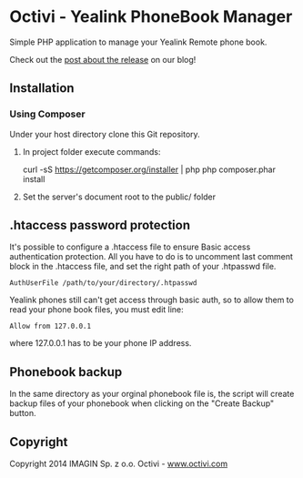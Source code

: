 Octivi - Yealink PhoneBook Manager
=============================================

Simple PHP application to manage your Yealink Remote phone book.

Check out the [post about the release](http://labs.octivi.com/yealink-phone-book-manager-released/) on our blog!

Installation
---------------------------------------------

### Using Composer

Under your host directory clone this Git repository.

1. In project folder execute commands:

    curl -sS https://getcomposer.org/installer | php
    php composer.phar install

2. Set the server's document root to the public/ folder


.htaccess password protection
---------------------------------------------

It's possible to configure a .htaccess file to ensure Basic access authentication protection. All you have to do is to uncomment
last comment block in the .htaccess file, and set the right path of your .htpasswd file.

    AuthUserFile /path/to/your/directory/.htpasswd

Yealink phones still can't get access through basic auth, so to allow them to read your phone book files, you must edit line:

    Allow from 127.0.0.1

where 127.0.0.1 has to be your phone IP address.


Phonebook backup
---------------------------------------------

In the same directory as your orginal phonebook file is, the script will create backup files of your phonebook when clicking on the "Create Backup" button.


Copyright
---------------------------------------------

Copyright 2014 IMAGIN Sp. z o.o.
Octivi - www.octivi.com

